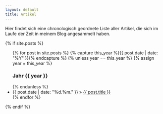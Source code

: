 ```yaml
---
layout: default
title: Artikel
---
```


Hier findet sich eine chronologisch geordnete Liste aller Artikel, die sich im Laufe der Zeit in meinem Blog angesammelt haben.

  {% if site.posts %}
  <ul>
  {% for post in site.posts %}
    {% capture this_year %}{{ post.date | date: "%Y" }}{% endcapture %}
    {% unless year == this_year %}
      {% assign year = this_year %}
      <aside><h3>Jahr {{ year }}</h3></aside>
    {% endunless %}  
  <li><span>{{ post.date | date: "%d.%m." }}</span> &raquo; <a href="{{ post.url }}">{{ post.title }}</a></li>
  {% endfor %}
  </ul>
  {% endif %}
